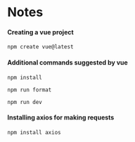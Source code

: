 # Notes

#### Creating a vue project

`npm create vue@latest`

#### Additional commands suggested by vue

`npm install`

`npm run format`

`npm run dev`

#### Installing axios for making requests

`npm install axios`
